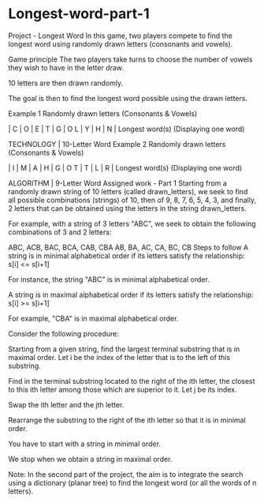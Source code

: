 # Longest-word-part-1
Project - Longest Word
In this game, two players compete to find the longest word using randomly drawn letters (consonants and vowels).

Game principle
The two players take turns to choose the number of vowels they wish to have in the letter draw.

10 letters are then drawn randomly.

The goal is then to find the longest word possible using the drawn letters.

Example 1
Randomly drawn letters (Consonants & Vowels)

| C | O | E | T | G | O L | Y | H | N |
Longest word(s) (Displaying one word)

TECHNOLOGY | 10-Letter Word
Example 2
Randomly drawn letters (Consonants & Vowels)

| I | M | A | H | G | O T | T | L | R |
Longest word(s) (Displaying one word)

ALGORITHM | 9-Letter Word
Assigned work - Part 1
Starting from a randomly drawn string of 10 letters (called drawn_letters), we seek to find all possible combinations (strings) of 10, then of 9, 8, 7, 6, 5, 4, 3, and finally, 2 letters that can be obtained using the letters in the string drawn_letters.

For example, with a string of 3 letters "ABC", we seek to obtain the following combinations of 3 and 2 letters:

ABC, ACB, BAC, BCA, CAB, CBA
AB, BA, AC, CA, BC, CB
Steps to follow
A string is in minimal alphabetical order if its letters satisfy the relationship: s[i] <= s[i+1]

For instance, the string "ABC" is in minimal alphabetical order.

A string is in maximal alphabetical order if its letters satisfy the relationship: s[i] >= s[i+1]

For example, "CBA" is in maximal alphabetical order.

Consider the following procedure:

Starting from a given string, find the largest terminal substring that is in maximal order. Let i be the index of the letter that is to the left of this substring.

Find in the terminal substring located to the right of the ith letter, the closest to this ith letter among those which are superior to it. Let j be its index.

Swap the ith letter and the jth letter.

Rearrange the substring to the right of the ith letter so that it is in minimal order.

You have to start with a string in minimal order.

We stop when we obtain a string in maximal order.

Note: In the second part of the project, the aim is to integrate the search using a dictionary (planar tree) to find the longest word (or all the words of n letters).
